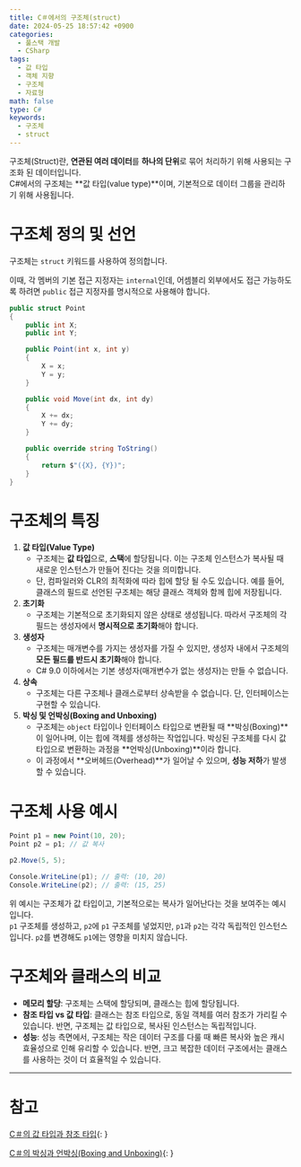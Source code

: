 ```yaml
---
title: C＃에서의 구조체(struct)
date: 2024-05-25 18:57:42 +0900
categories:
  - 풀스택 개발
  - CSharp
tags:
  - 값 타입
  - 객체 지향
  - 구조체
  - 자료형
math: false
type: C#
keywords:
  - 구조체
  - struct
---
```


구조체(Struct)란, <span class="font_highlight">**연관된 여러 데이터**를 **하나의 단위**로 묶어 처리하기 위해 사용</span>되는 구조화 된 데이터입니다.
<br>
C#에서의 구조체는 **값 타입(value type)**이며, 기본적으로 데이터 그룹을 관리하기 위해 사용됩니다.

# 구조체 정의 및 선언

구조체는 `struct` 키워드를 사용하여 정의합니다.

이때, 각 멤버의 기본 접근 지정자는 `internal`인데, 어셈블리 외부에서도 접근 가능하도록 하려면 `public` 접근 지정자를 명시적으로 사용해야 합니다.

```csharp
public struct Point
{
    public int X;
    public int Y;

    public Point(int x, int y)
    {
        X = x;
        Y = y;
    }

    public void Move(int dx, int dy)
    {
        X += dx;
        Y += dy;
    }

    public override string ToString()
    {
        return $"({X}, {Y})";
    }
}
```

# 구조체의 특징

1. **값 타입(Value Type)**
	- 구조체는 **값 타입**으로, **스택**에 할당됩니다. 이는 구조체 인스턴스가 복사될 때 새로운 인스턴스가 만들어 진다는 것을 의미합니다.
	- 단, 컴파일러와 CLR의 최적화에 따라 힙에 할당 될 수도 있습니다. 예를 들어, 클래스의 필드로 선언된 구조체는 해당 클래스 객체와 함께 힙에 저장됩니다.
2. **초기화**
	- 구조체는 기본적으로 초기화되지 않은 상태로 생성됩니다. 따라서 구조체의 각 필드는 생성자에서 **명시적으로 초기화**해야 합니다.
3. **생성자**
	- 구조체는 매개변수를 가지는 생성자를 가질 수 있지만, 생성자 내에서 구조체의 **모든 필드를 반드시 초기화**해야 합니다.
	- C# 9.0 이하에서는 기본 생성자(매개변수가 없는 생성자)는 만들 수 없습니다.
4. **상속**
	- 구조체는 다른 구조체나 클래스로부터 상속받을 수 없습니다. 단, 인터페이스는 구현할 수 있습니다.
5. **박싱 및 언박싱(Boxing and Unboxing)**
	- 구조체는 `object` 타입이나 인터페이스 타입으로 변환될 때 **박싱(Boxing)**이 일어나며, 이는 힙에 객체를 생성하는 작업입니다. 박싱된 구조체를 다시 값 타입으로 변환하는 과정을 **언박싱(Unboxing)**이라 합니다.
	- 이 과정에서 **오버헤드(Overhead)**가 일어날 수 있으며, **성능 저하**가 발생할 수 있습니다.

# 구조체 사용 예시

```csharp
Point p1 = new Point(10, 20);
Point p2 = p1; // 값 복사

p2.Move(5, 5);

Console.WriteLine(p1); // 출력: (10, 20)
Console.WriteLine(p2); // 출력: (15, 25)
```

위 예시는 구조체가 값 타입이고, 기본적으로는 복사가 일어난다는 것을 보여주는 예시입니다.
<br>
`p1` 구조체를 생성하고, `p2`에 `p1` 구조체를 넣었지만, `p1`과 `p2`는 각각 독립적인 인스턴스입니다. `p2`를 변경해도 `p1`에는 영향을 미치지 않습니다.

# 구조체와 클래스의 비교

- **메모리 할당**: 구조체는 스택에 할당되며, 클래스는 힙에 할당됩니다.
- **참조 타입 vs 값 타입**: 클래스는 참조 타입으로, 동일 객체를 여러 참조가 가리킬 수 있습니다. 반면, 구조체는 값 타입으로, 복사된 인스턴스는 독립적입니다.
- **성능**: 성능 측면에서, 구조체는 작은 데이터 구조를 다룰 때 빠른 복사와 높은 캐시 효율성으로 인해 유리할 수 있습니다. 반면, 크고 복잡한 데이터 구조에서는 클래스를 사용하는 것이 더 효율적일 수 있습니다.

---

# 참고

[C＃의 값 타입과 참조 타입](/posts/c-%EC%9D%98-%EA%B0%92-%ED%83%80%EC%9E%85%EA%B3%BC-%EC%B0%B8%EC%A1%B0-%ED%83%80%EC%9E%85/){: }

[C＃의 박싱과 언박싱(Boxing and Unboxing)](/posts/c-%EC%9D%98-%EB%B0%95%EC%8B%B1%EA%B3%BC-%EC%96%B8%EB%B0%95%EC%8B%B1(boxing-and-unboxing)/){: }